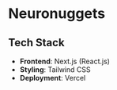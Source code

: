 # Neuronuggets

## Tech Stack

- **Frontend**: Next.js (React.js)
- **Styling**: Tailwind CSS
- **Deployment**: Vercel
